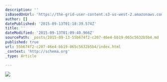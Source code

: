 ```yaml
---
description: ''
isBasedOnUrl: 'https://the-grid-user-content.s3-us-west-2.amazonaws.com/e4e279d1-c8d6-417d-8cdf-74bd4e8b252b.jpg'
author: []
datePublished: '2015-09-13T01:18:39.574Z'
title: ''
dateModified: '2015-09-13T01:09:40.966Z'
sourcePath: _posts/2015-09-13-55b674f2-c207-46e4-bb19-065c5632b5b4.md
published: true
url: 55b674f2-c207-46e4-bb19-065c5632b5b4/index.html
_context: 'http://schema.org'
_type: Article

---
```

![](https://the-grid-user-content.s3-us-west-2.amazonaws.com/e4e279d1-c8d6-417d-8cdf-74bd4e8b252b.jpg)